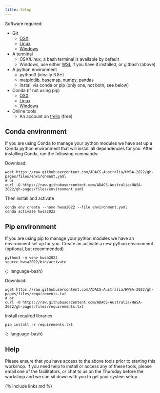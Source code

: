 ```yaml
---
title: Setup
---
```


Software required:
- Git
    - [OSX](https://git-scm.com/download/mac)
    - [Linux](https://git-scm.com/download/linux)
    - [Windows](https://git-scm.com/download/win)
- A terminal
  - OSX/Linux, a bash terminal is available by default
  - Windows, use either [WSL](https://docs.microsoft.com/en-us/windows/wsl/) if you have it installed, or gitbash (above)
- A python environment
  - python3 (ideally 3.8+)
  - matplotlib, basemap, numpy, pandas
  - Install via conda or pip (only one, not both, see below)
- Conda (if not using pip)
    - [OSX](https://docs.conda.io/projects/conda/en/latest/user-guide/install/macos.html)
    - [Linux](https://docs.conda.io/projects/conda/en/latest/user-guide/install/linux.html)
    - [Windows](https://docs.conda.io/projects/conda/en/latest/user-guide/install/windows.html)
- Online tools
  - An account on [trello](https://trello.com/en) (free)


## Conda environment
If you are using Conda to manage your python modules we have set up a Conda python environment that will install all dependencies for you.
After installing Conda, run the following commands:

Download:
```
wget https://raw.githubusercontent.com/ADACS-Australia/HWSA-2022/gh-pages/files/environment.yaml
# or
curl -O https://raw.githubusercontent.com/ADACS-Australia/HWSA-2022/gh-pages/files/environment.yaml
```
Then install and activate
```
conda env create --name hwsa2022 --file environment.yaml
conda activate hwsa2022
```

## Pip environment
If you are using pip to manage your python modules we have an environment set up for you.
Create an activate a new python environment (optional, but recommended)
~~~
python3 -m venv hwsa2022
source hwsa2022/bin/activate
~~~
{: .language-bash}

Download:
```
wget https://raw.githubusercontent.com/ADACS-Australia/HWSA-2022/gh-pages/files/requirements.txt
# or
curl -O https://raw.githubusercontent.com/ADACS-Australia/HWSA-2022/gh-pages/files/requirements.txt
```

Install required libraries
~~~
pip install -r requirements.txt
~~~
{: .language-bash}

## Help
Please ensure that you have access to the above tools prior to starting this workshop.
If you need help to install or access any of these tools, please email one of the facilitators, or chat to us on the Thursday before the workshop and we can sit down with you to get your system setup.

{% include links.md %}
